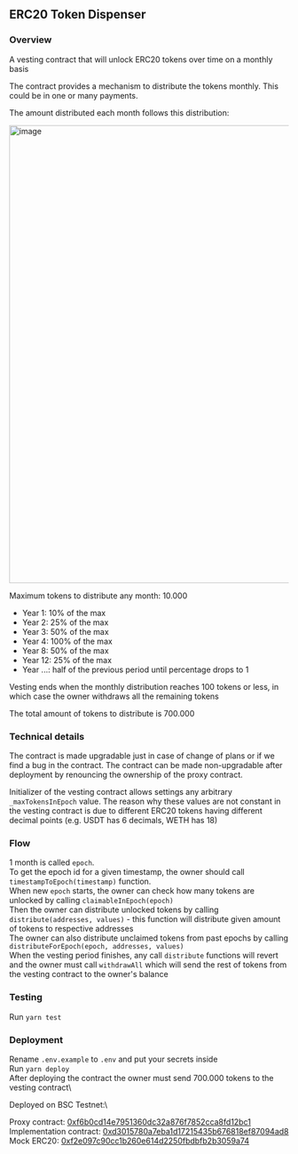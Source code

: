 ## ERC20 Token Dispenser

### Overview

A vesting contract that will unlock ERC20 tokens over time on a monthly basis

The contract provides a mechanism to distribute the tokens monthly. This could be in one or many payments.

The amount distributed each month follows this distribution:

<img width="824" alt="image" src="https://github.com/0xhalv/vesting/assets/168580736/6af3546c-ca06-4d84-911a-1091ae95294b">

Maximum tokens to distribute any month: 10.000
- Year 1: 10% of the max
- Year 2: 25% of the max
- Year 3: 50% of the max
- Year 4: 100% of the max
- Year 8: 50% of the max
- Year 12: 25% of the max
- Year ...: half of the previous period until percentage drops to 1

Vesting ends when the monthly distribution reaches 100 tokens or less, in which case the owner withdraws all the remaining tokens

The total amount of tokens to distribute is 700.000

### Technical details

The contract is made upgradable just in case of change of plans or if we find a bug in the contract. The contract can be made non-upgradable after deployment by renouncing the ownership of the proxy contract.

Initializer of the vesting contract allows settings any arbitrary `_maxTokensInEpoch` value. The reason why these values are not constant in the vesting contract is due to different ERC20 tokens having different decimal points (e.g. USDT has 6 decimals, WETH has 18)

### Flow

1 month is called `epoch`.\
To get the epoch id for a given timestamp, the owner should call `timestampToEpoch(timestamp)` function.\
When new `epoch` starts, the owner can check how many tokens are unlocked by calling `claimableInEpoch(epoch)`\
Then the owner can distribute unlocked tokens by calling `distribute(addresses, values)` - this function will distribute given amount of tokens to respective addresses\
The owner can also distribute unclaimed tokens from past epochs by calling `distributeForEpoch(epoch, addresses, values)`\
When the vesting period finishes, any call `distribute` functions will revert and the owner must call `withdrawAll` which will send the rest of tokens from the vesting contract to the owner's balance


### Testing

Run `yarn test`

### Deployment

Rename `.env.example` to `.env` and put your secrets inside\
Run `yarn deploy`\
After deploying the contract the owner must send 700.000 tokens to the vesting contract\

Deployed on BSC Testnet:\

Proxy contract: [0xf6b0cd14e7951360dc32a876f7852cca8fd12bc1](https://testnet.bscscan.com/address/0xf6b0cd14e7951360dc32a876f7852cca8fd12bc1)
Implementation contract: [0xd3015780a7eba1d17215435b676818ef87094ad8](https://testnet.bscscan.com/address/0xd3015780a7eba1d17215435b676818ef87094ad8)
Mock ERC20: [0xf2e097c90cc1b260e614d2250fbdbfb2b3059a74](https://testnet.bscscan.com/address/0xf2e097c90cc1b260e614d2250fbdbfb2b3059a74)
